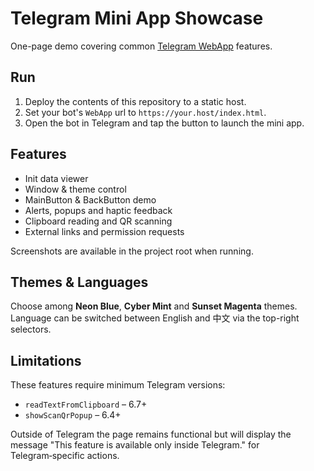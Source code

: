 # Telegram Mini App Showcase

One-page demo covering common [Telegram WebApp](https://core.telegram.org/bots/webapps) features.

## Run

1. Deploy the contents of this repository to a static host.
2. Set your bot's `WebApp` url to `https://your.host/index.html`.
3. Open the bot in Telegram and tap the button to launch the mini app.

## Features

- Init data viewer
- Window & theme control
- MainButton & BackButton demo
- Alerts, popups and haptic feedback
- Clipboard reading and QR scanning
- External links and permission requests

Screenshots are available in the project root when running.

## Themes & Languages

Choose among **Neon Blue**, **Cyber Mint** and **Sunset Magenta** themes. Language can be switched between English and 中文 via the top-right selectors.

## Limitations

These features require minimum Telegram versions:

- `readTextFromClipboard` – 6.7+
- `showScanQrPopup` – 6.4+

Outside of Telegram the page remains functional but will display the message "This feature is available only inside Telegram." for Telegram‑specific actions.
